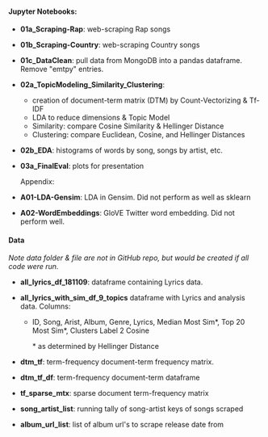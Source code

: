 #### Jupyter Notebooks:

- **01a_Scraping-Rap**: web-scraping Rap songs

- **01b_Scraping-Country**: web-scraping Country songs

- **01c_DataClean**: pull data from MongoDB into a pandas dataframe. Remove "emtpy" entries. 

- **02a_TopicModeling_Similarity_Clustering**: 

  - creation of document-term matrix (DTM) by Count-Vectorizing & Tf-IDF
  - LDA to reduce dimensions & Topic Model
  - Similarity: compare Cosine Similarity & Hellinger Distance
  - Clustering: compare Euclidean, Cosine, and Hellinger Distances

- **02b_EDA**: histograms of words by song, songs by artist, etc.

- **03a_FinalEval**: plots for presentation

  Appendix:

- **A01-LDA-Gensim**: LDA in Gensim. Did not perform as well as sklearn

- **A02-WordEmbeddings**: GloVE Twitter word embedding. Did not perform well.



#### Data

*Note data folder & file are not in GitHub repo, but would be created if all code were run.*

- **all_lyrics_df_181109**: dataframe containing Lyrics data. 

- **all_lyrics_with_sim_df_9_topics** dataframe with Lyrics and analysis data. Columns:

  - ID, Song, Arist, Album, Genre, Lyrics, Median Most Sim\*, Top 20 Most Sim\*, Clusters Label 2 Cosine

    \* as determined by Hellinger Distance

- **dtm_tf**: term-frequency document-term frequency matrix.
- **dtm_tf_df**: term-frequency document-term dataframe
- **tf_sparse_mtx**: sparse document term-frequency matrix
- **song_artist_list**: running tally of song-artist keys of songs scraped
- **album_url_list**: list of album url's to scrape release date from

